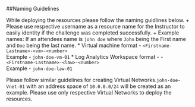 

##Naming Guidelines

While deploying the resources please follow the naming guidlines below. 
    + Please use respective username as a resource name for the Instructor to easily identity if the challenge was completed successfully. 
    + Example names: If an attendees name is `john doe` where `John` being the First name and `Doe` being the last name.
      * Virtual machine format - `<Firstname-Lastname>-<vm>-<number>`  
	    Example - `john-doe-vm-01`
      * Log Analytics Workspace format - - `<Firstname-Lastname>-<law>-<number>`  
	    Example - `john-doe-law-01`
 
Please follow similar guidelines for creating Virtual Networks.`john-doe-Vnet-01` with an address space of `10.0.0.0/24` will be created as an example. Please use only respective Virtual Networks to deploy the resources. 
